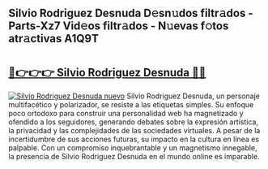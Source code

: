 ## Silvio Rodriguez Desnuda D𝚎sn𝚞dos filtr𝚊dos - Parts-Xz7 Vid𝚎os filtr𝚊dos - N𝚞evas f𝚘tos atr𝚊ctivas A1Q9T

# <h2><a href="http://mb61zo7.tromn.icu/?c=Silvio+Rodriguez+Desnuda">🔗👉👉👉 Silvio Rodriguez Desnuda 🔗🔗</a></h2>

[![Silvio Rodriguez Desnuda nuevo](https://i.imgur.com/pEAQMta.gif)](http://mb61zo7.tromn.icu/?c=Silvio+Rodriguez+Desnuda)
Silvio Rodriguez Desnuda, un personaje multifacético y polarizador, se resiste a las etiquetas simples. Su enfoque poco ortodoxo para construir una personalidad web ha magnetizado y ofendido a los seguidores, generando debates sobre la expresión artística, la privacidad y las complejidades de las sociedades virtuales. A pesar de la incertidumbre de sus acciones futuras, su impacto en la cultura en línea es palpable. Con un compromiso inquebrantable y un magnetismo innegable, la presencia de Silvio Rodriguez Desnuda en el mundo online es imparable.
